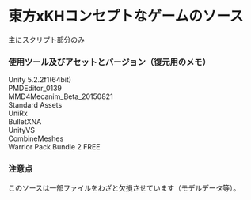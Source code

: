 
# 東方xKHコンセプトなゲームのソース
主にスクリプト部分のみ

### 使用ツール及びアセットとバージョン（復元用のメモ）
Unity 5.2.2f1(64bit)  
PMDEditor_0139  
MMD4Mecanim_Beta_20150821  
Standard Assets  
UniRx  
BulletXNA  
UnityVS  
CombineMeshes  
Warrior Pack Bundle 2 FREE  
### 注意点
このソースは一部ファイルをわざと欠損させています（モデルデータ等）。   
